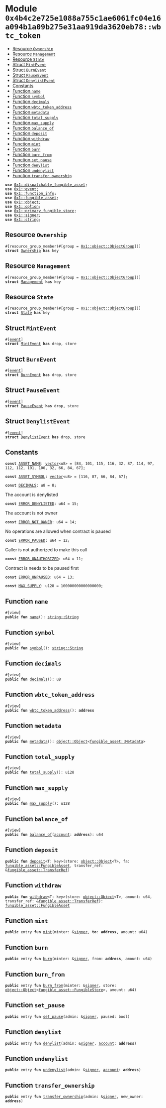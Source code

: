 
<a id="0x4b4c2e725e1088a755c1ae6061fc04e16a094b1a09b275e31aa919da3620eb78_wbtc_token"></a>

# Module `0x4b4c2e725e1088a755c1ae6061fc04e16a094b1a09b275e31aa919da3620eb78::wbtc_token`



-  [Resource `Ownership`](#0x4b4c2e725e1088a755c1ae6061fc04e16a094b1a09b275e31aa919da3620eb78_wbtc_token_Ownership)
-  [Resource `Management`](#0x4b4c2e725e1088a755c1ae6061fc04e16a094b1a09b275e31aa919da3620eb78_wbtc_token_Management)
-  [Resource `State`](#0x4b4c2e725e1088a755c1ae6061fc04e16a094b1a09b275e31aa919da3620eb78_wbtc_token_State)
-  [Struct `MintEvent`](#0x4b4c2e725e1088a755c1ae6061fc04e16a094b1a09b275e31aa919da3620eb78_wbtc_token_MintEvent)
-  [Struct `BurnEvent`](#0x4b4c2e725e1088a755c1ae6061fc04e16a094b1a09b275e31aa919da3620eb78_wbtc_token_BurnEvent)
-  [Struct `PauseEvent`](#0x4b4c2e725e1088a755c1ae6061fc04e16a094b1a09b275e31aa919da3620eb78_wbtc_token_PauseEvent)
-  [Struct `DenylistEvent`](#0x4b4c2e725e1088a755c1ae6061fc04e16a094b1a09b275e31aa919da3620eb78_wbtc_token_DenylistEvent)
-  [Constants](#@Constants_0)
-  [Function `name`](#0x4b4c2e725e1088a755c1ae6061fc04e16a094b1a09b275e31aa919da3620eb78_wbtc_token_name)
-  [Function `symbol`](#0x4b4c2e725e1088a755c1ae6061fc04e16a094b1a09b275e31aa919da3620eb78_wbtc_token_symbol)
-  [Function `decimals`](#0x4b4c2e725e1088a755c1ae6061fc04e16a094b1a09b275e31aa919da3620eb78_wbtc_token_decimals)
-  [Function `wbtc_token_address`](#0x4b4c2e725e1088a755c1ae6061fc04e16a094b1a09b275e31aa919da3620eb78_wbtc_token_wbtc_token_address)
-  [Function `metadata`](#0x4b4c2e725e1088a755c1ae6061fc04e16a094b1a09b275e31aa919da3620eb78_wbtc_token_metadata)
-  [Function `total_supply`](#0x4b4c2e725e1088a755c1ae6061fc04e16a094b1a09b275e31aa919da3620eb78_wbtc_token_total_supply)
-  [Function `max_supply`](#0x4b4c2e725e1088a755c1ae6061fc04e16a094b1a09b275e31aa919da3620eb78_wbtc_token_max_supply)
-  [Function `balance_of`](#0x4b4c2e725e1088a755c1ae6061fc04e16a094b1a09b275e31aa919da3620eb78_wbtc_token_balance_of)
-  [Function `deposit`](#0x4b4c2e725e1088a755c1ae6061fc04e16a094b1a09b275e31aa919da3620eb78_wbtc_token_deposit)
-  [Function `withdraw`](#0x4b4c2e725e1088a755c1ae6061fc04e16a094b1a09b275e31aa919da3620eb78_wbtc_token_withdraw)
-  [Function `mint`](#0x4b4c2e725e1088a755c1ae6061fc04e16a094b1a09b275e31aa919da3620eb78_wbtc_token_mint)
-  [Function `burn`](#0x4b4c2e725e1088a755c1ae6061fc04e16a094b1a09b275e31aa919da3620eb78_wbtc_token_burn)
-  [Function `burn_from`](#0x4b4c2e725e1088a755c1ae6061fc04e16a094b1a09b275e31aa919da3620eb78_wbtc_token_burn_from)
-  [Function `set_pause`](#0x4b4c2e725e1088a755c1ae6061fc04e16a094b1a09b275e31aa919da3620eb78_wbtc_token_set_pause)
-  [Function `denylist`](#0x4b4c2e725e1088a755c1ae6061fc04e16a094b1a09b275e31aa919da3620eb78_wbtc_token_denylist)
-  [Function `undenylist`](#0x4b4c2e725e1088a755c1ae6061fc04e16a094b1a09b275e31aa919da3620eb78_wbtc_token_undenylist)
-  [Function `transfer_ownership`](#0x4b4c2e725e1088a755c1ae6061fc04e16a094b1a09b275e31aa919da3620eb78_wbtc_token_transfer_ownership)


<pre><code><b>use</b> <a href="">0x1::dispatchable_fungible_asset</a>;
<b>use</b> <a href="">0x1::event</a>;
<b>use</b> <a href="">0x1::function_info</a>;
<b>use</b> <a href="">0x1::fungible_asset</a>;
<b>use</b> <a href="">0x1::object</a>;
<b>use</b> <a href="">0x1::option</a>;
<b>use</b> <a href="">0x1::primary_fungible_store</a>;
<b>use</b> <a href="">0x1::signer</a>;
<b>use</b> <a href="">0x1::string</a>;
</code></pre>



<a id="0x4b4c2e725e1088a755c1ae6061fc04e16a094b1a09b275e31aa919da3620eb78_wbtc_token_Ownership"></a>

## Resource `Ownership`



<pre><code>#[resource_group_member(#[group = <a href="_ObjectGroup">0x1::object::ObjectGroup</a>])]
<b>struct</b> <a href="wbtc.md#0x4b4c2e725e1088a755c1ae6061fc04e16a094b1a09b275e31aa919da3620eb78_wbtc_token_Ownership">Ownership</a> <b>has</b> key
</code></pre>



<a id="0x4b4c2e725e1088a755c1ae6061fc04e16a094b1a09b275e31aa919da3620eb78_wbtc_token_Management"></a>

## Resource `Management`



<pre><code>#[resource_group_member(#[group = <a href="_ObjectGroup">0x1::object::ObjectGroup</a>])]
<b>struct</b> <a href="wbtc.md#0x4b4c2e725e1088a755c1ae6061fc04e16a094b1a09b275e31aa919da3620eb78_wbtc_token_Management">Management</a> <b>has</b> key
</code></pre>



<a id="0x4b4c2e725e1088a755c1ae6061fc04e16a094b1a09b275e31aa919da3620eb78_wbtc_token_State"></a>

## Resource `State`



<pre><code>#[resource_group_member(#[group = <a href="_ObjectGroup">0x1::object::ObjectGroup</a>])]
<b>struct</b> <a href="wbtc.md#0x4b4c2e725e1088a755c1ae6061fc04e16a094b1a09b275e31aa919da3620eb78_wbtc_token_State">State</a> <b>has</b> key
</code></pre>



<a id="0x4b4c2e725e1088a755c1ae6061fc04e16a094b1a09b275e31aa919da3620eb78_wbtc_token_MintEvent"></a>

## Struct `MintEvent`



<pre><code>#[<a href="">event</a>]
<b>struct</b> <a href="wbtc.md#0x4b4c2e725e1088a755c1ae6061fc04e16a094b1a09b275e31aa919da3620eb78_wbtc_token_MintEvent">MintEvent</a> <b>has</b> drop, store
</code></pre>



<a id="0x4b4c2e725e1088a755c1ae6061fc04e16a094b1a09b275e31aa919da3620eb78_wbtc_token_BurnEvent"></a>

## Struct `BurnEvent`



<pre><code>#[<a href="">event</a>]
<b>struct</b> <a href="wbtc.md#0x4b4c2e725e1088a755c1ae6061fc04e16a094b1a09b275e31aa919da3620eb78_wbtc_token_BurnEvent">BurnEvent</a> <b>has</b> drop, store
</code></pre>



<a id="0x4b4c2e725e1088a755c1ae6061fc04e16a094b1a09b275e31aa919da3620eb78_wbtc_token_PauseEvent"></a>

## Struct `PauseEvent`



<pre><code>#[<a href="">event</a>]
<b>struct</b> <a href="wbtc.md#0x4b4c2e725e1088a755c1ae6061fc04e16a094b1a09b275e31aa919da3620eb78_wbtc_token_PauseEvent">PauseEvent</a> <b>has</b> drop, store
</code></pre>



<a id="0x4b4c2e725e1088a755c1ae6061fc04e16a094b1a09b275e31aa919da3620eb78_wbtc_token_DenylistEvent"></a>

## Struct `DenylistEvent`



<pre><code>#[<a href="">event</a>]
<b>struct</b> <a href="wbtc.md#0x4b4c2e725e1088a755c1ae6061fc04e16a094b1a09b275e31aa919da3620eb78_wbtc_token_DenylistEvent">DenylistEvent</a> <b>has</b> drop, store
</code></pre>



<a id="@Constants_0"></a>

## Constants


<a id="0x4b4c2e725e1088a755c1ae6061fc04e16a094b1a09b275e31aa919da3620eb78_wbtc_token_ASSET_NAME"></a>



<pre><code><b>const</b> <a href="wbtc.md#0x4b4c2e725e1088a755c1ae6061fc04e16a094b1a09b275e31aa919da3620eb78_wbtc_token_ASSET_NAME">ASSET_NAME</a>: <a href="">vector</a>&lt;u8&gt; = [84, 101, 115, 116, 32, 87, 114, 97, 112, 112, 101, 100, 32, 66, 84, 67];
</code></pre>



<a id="0x4b4c2e725e1088a755c1ae6061fc04e16a094b1a09b275e31aa919da3620eb78_wbtc_token_ASSET_SYMBOL"></a>



<pre><code><b>const</b> <a href="wbtc.md#0x4b4c2e725e1088a755c1ae6061fc04e16a094b1a09b275e31aa919da3620eb78_wbtc_token_ASSET_SYMBOL">ASSET_SYMBOL</a>: <a href="">vector</a>&lt;u8&gt; = [116, 87, 66, 84, 67];
</code></pre>



<a id="0x4b4c2e725e1088a755c1ae6061fc04e16a094b1a09b275e31aa919da3620eb78_wbtc_token_DECIMALS"></a>



<pre><code><b>const</b> <a href="wbtc.md#0x4b4c2e725e1088a755c1ae6061fc04e16a094b1a09b275e31aa919da3620eb78_wbtc_token_DECIMALS">DECIMALS</a>: u8 = 8;
</code></pre>



<a id="0x4b4c2e725e1088a755c1ae6061fc04e16a094b1a09b275e31aa919da3620eb78_wbtc_token_ERROR_DENYLISTED"></a>

The account is denylisted


<pre><code><b>const</b> <a href="wbtc.md#0x4b4c2e725e1088a755c1ae6061fc04e16a094b1a09b275e31aa919da3620eb78_wbtc_token_ERROR_DENYLISTED">ERROR_DENYLISTED</a>: u64 = 15;
</code></pre>



<a id="0x4b4c2e725e1088a755c1ae6061fc04e16a094b1a09b275e31aa919da3620eb78_wbtc_token_ERROR_NOT_OWNER"></a>

The account is not owner


<pre><code><b>const</b> <a href="wbtc.md#0x4b4c2e725e1088a755c1ae6061fc04e16a094b1a09b275e31aa919da3620eb78_wbtc_token_ERROR_NOT_OWNER">ERROR_NOT_OWNER</a>: u64 = 14;
</code></pre>



<a id="0x4b4c2e725e1088a755c1ae6061fc04e16a094b1a09b275e31aa919da3620eb78_wbtc_token_ERROR_PAUSED"></a>

No operations are allowed when contract is paused


<pre><code><b>const</b> <a href="wbtc.md#0x4b4c2e725e1088a755c1ae6061fc04e16a094b1a09b275e31aa919da3620eb78_wbtc_token_ERROR_PAUSED">ERROR_PAUSED</a>: u64 = 12;
</code></pre>



<a id="0x4b4c2e725e1088a755c1ae6061fc04e16a094b1a09b275e31aa919da3620eb78_wbtc_token_ERROR_UNAUTHORIZED"></a>

Caller is not authorized to make this call


<pre><code><b>const</b> <a href="wbtc.md#0x4b4c2e725e1088a755c1ae6061fc04e16a094b1a09b275e31aa919da3620eb78_wbtc_token_ERROR_UNAUTHORIZED">ERROR_UNAUTHORIZED</a>: u64 = 11;
</code></pre>



<a id="0x4b4c2e725e1088a755c1ae6061fc04e16a094b1a09b275e31aa919da3620eb78_wbtc_token_ERROR_UNPAUSED"></a>

Contract is needs to be paused first


<pre><code><b>const</b> <a href="wbtc.md#0x4b4c2e725e1088a755c1ae6061fc04e16a094b1a09b275e31aa919da3620eb78_wbtc_token_ERROR_UNPAUSED">ERROR_UNPAUSED</a>: u64 = 13;
</code></pre>



<a id="0x4b4c2e725e1088a755c1ae6061fc04e16a094b1a09b275e31aa919da3620eb78_wbtc_token_MAX_SUPPLY"></a>



<pre><code><b>const</b> <a href="wbtc.md#0x4b4c2e725e1088a755c1ae6061fc04e16a094b1a09b275e31aa919da3620eb78_wbtc_token_MAX_SUPPLY">MAX_SUPPLY</a>: u128 = 100000000000000000;
</code></pre>



<a id="0x4b4c2e725e1088a755c1ae6061fc04e16a094b1a09b275e31aa919da3620eb78_wbtc_token_name"></a>

## Function `name`



<pre><code>#[view]
<b>public</b> <b>fun</b> <a href="wbtc.md#0x4b4c2e725e1088a755c1ae6061fc04e16a094b1a09b275e31aa919da3620eb78_wbtc_token_name">name</a>(): <a href="_String">string::String</a>
</code></pre>



<a id="0x4b4c2e725e1088a755c1ae6061fc04e16a094b1a09b275e31aa919da3620eb78_wbtc_token_symbol"></a>

## Function `symbol`



<pre><code>#[view]
<b>public</b> <b>fun</b> <a href="wbtc.md#0x4b4c2e725e1088a755c1ae6061fc04e16a094b1a09b275e31aa919da3620eb78_wbtc_token_symbol">symbol</a>(): <a href="_String">string::String</a>
</code></pre>



<a id="0x4b4c2e725e1088a755c1ae6061fc04e16a094b1a09b275e31aa919da3620eb78_wbtc_token_decimals"></a>

## Function `decimals`



<pre><code>#[view]
<b>public</b> <b>fun</b> <a href="wbtc.md#0x4b4c2e725e1088a755c1ae6061fc04e16a094b1a09b275e31aa919da3620eb78_wbtc_token_decimals">decimals</a>(): u8
</code></pre>



<a id="0x4b4c2e725e1088a755c1ae6061fc04e16a094b1a09b275e31aa919da3620eb78_wbtc_token_wbtc_token_address"></a>

## Function `wbtc_token_address`



<pre><code>#[view]
<b>public</b> <b>fun</b> <a href="wbtc.md#0x4b4c2e725e1088a755c1ae6061fc04e16a094b1a09b275e31aa919da3620eb78_wbtc_token_wbtc_token_address">wbtc_token_address</a>(): <b>address</b>
</code></pre>



<a id="0x4b4c2e725e1088a755c1ae6061fc04e16a094b1a09b275e31aa919da3620eb78_wbtc_token_metadata"></a>

## Function `metadata`



<pre><code>#[view]
<b>public</b> <b>fun</b> <a href="wbtc.md#0x4b4c2e725e1088a755c1ae6061fc04e16a094b1a09b275e31aa919da3620eb78_wbtc_token_metadata">metadata</a>(): <a href="_Object">object::Object</a>&lt;<a href="_Metadata">fungible_asset::Metadata</a>&gt;
</code></pre>



<a id="0x4b4c2e725e1088a755c1ae6061fc04e16a094b1a09b275e31aa919da3620eb78_wbtc_token_total_supply"></a>

## Function `total_supply`



<pre><code>#[view]
<b>public</b> <b>fun</b> <a href="wbtc.md#0x4b4c2e725e1088a755c1ae6061fc04e16a094b1a09b275e31aa919da3620eb78_wbtc_token_total_supply">total_supply</a>(): u128
</code></pre>



<a id="0x4b4c2e725e1088a755c1ae6061fc04e16a094b1a09b275e31aa919da3620eb78_wbtc_token_max_supply"></a>

## Function `max_supply`



<pre><code>#[view]
<b>public</b> <b>fun</b> <a href="wbtc.md#0x4b4c2e725e1088a755c1ae6061fc04e16a094b1a09b275e31aa919da3620eb78_wbtc_token_max_supply">max_supply</a>(): u128
</code></pre>



<a id="0x4b4c2e725e1088a755c1ae6061fc04e16a094b1a09b275e31aa919da3620eb78_wbtc_token_balance_of"></a>

## Function `balance_of`



<pre><code>#[view]
<b>public</b> <b>fun</b> <a href="wbtc.md#0x4b4c2e725e1088a755c1ae6061fc04e16a094b1a09b275e31aa919da3620eb78_wbtc_token_balance_of">balance_of</a>(<a href="">account</a>: <b>address</b>): u64
</code></pre>



<a id="0x4b4c2e725e1088a755c1ae6061fc04e16a094b1a09b275e31aa919da3620eb78_wbtc_token_deposit"></a>

## Function `deposit`



<pre><code><b>public</b> <b>fun</b> <a href="wbtc.md#0x4b4c2e725e1088a755c1ae6061fc04e16a094b1a09b275e31aa919da3620eb78_wbtc_token_deposit">deposit</a>&lt;T: key&gt;(store: <a href="_Object">object::Object</a>&lt;T&gt;, fa: <a href="_FungibleAsset">fungible_asset::FungibleAsset</a>, transfer_ref: &<a href="_TransferRef">fungible_asset::TransferRef</a>)
</code></pre>



<a id="0x4b4c2e725e1088a755c1ae6061fc04e16a094b1a09b275e31aa919da3620eb78_wbtc_token_withdraw"></a>

## Function `withdraw`



<pre><code><b>public</b> <b>fun</b> <a href="wbtc.md#0x4b4c2e725e1088a755c1ae6061fc04e16a094b1a09b275e31aa919da3620eb78_wbtc_token_withdraw">withdraw</a>&lt;T: key&gt;(store: <a href="_Object">object::Object</a>&lt;T&gt;, amount: u64, transfer_ref: &<a href="_TransferRef">fungible_asset::TransferRef</a>): <a href="_FungibleAsset">fungible_asset::FungibleAsset</a>
</code></pre>



<a id="0x4b4c2e725e1088a755c1ae6061fc04e16a094b1a09b275e31aa919da3620eb78_wbtc_token_mint"></a>

## Function `mint`



<pre><code><b>public</b> entry <b>fun</b> <a href="wbtc.md#0x4b4c2e725e1088a755c1ae6061fc04e16a094b1a09b275e31aa919da3620eb78_wbtc_token_mint">mint</a>(minter: &<a href="">signer</a>, <b>to</b>: <b>address</b>, amount: u64)
</code></pre>



<a id="0x4b4c2e725e1088a755c1ae6061fc04e16a094b1a09b275e31aa919da3620eb78_wbtc_token_burn"></a>

## Function `burn`



<pre><code><b>public</b> entry <b>fun</b> <a href="wbtc.md#0x4b4c2e725e1088a755c1ae6061fc04e16a094b1a09b275e31aa919da3620eb78_wbtc_token_burn">burn</a>(minter: &<a href="">signer</a>, from: <b>address</b>, amount: u64)
</code></pre>



<a id="0x4b4c2e725e1088a755c1ae6061fc04e16a094b1a09b275e31aa919da3620eb78_wbtc_token_burn_from"></a>

## Function `burn_from`



<pre><code><b>public</b> entry <b>fun</b> <a href="wbtc.md#0x4b4c2e725e1088a755c1ae6061fc04e16a094b1a09b275e31aa919da3620eb78_wbtc_token_burn_from">burn_from</a>(minter: &<a href="">signer</a>, store: <a href="_Object">object::Object</a>&lt;<a href="_FungibleStore">fungible_asset::FungibleStore</a>&gt;, amount: u64)
</code></pre>



<a id="0x4b4c2e725e1088a755c1ae6061fc04e16a094b1a09b275e31aa919da3620eb78_wbtc_token_set_pause"></a>

## Function `set_pause`



<pre><code><b>public</b> entry <b>fun</b> <a href="wbtc.md#0x4b4c2e725e1088a755c1ae6061fc04e16a094b1a09b275e31aa919da3620eb78_wbtc_token_set_pause">set_pause</a>(admin: &<a href="">signer</a>, paused: bool)
</code></pre>



<a id="0x4b4c2e725e1088a755c1ae6061fc04e16a094b1a09b275e31aa919da3620eb78_wbtc_token_denylist"></a>

## Function `denylist`



<pre><code><b>public</b> entry <b>fun</b> <a href="wbtc.md#0x4b4c2e725e1088a755c1ae6061fc04e16a094b1a09b275e31aa919da3620eb78_wbtc_token_denylist">denylist</a>(admin: &<a href="">signer</a>, <a href="">account</a>: <b>address</b>)
</code></pre>



<a id="0x4b4c2e725e1088a755c1ae6061fc04e16a094b1a09b275e31aa919da3620eb78_wbtc_token_undenylist"></a>

## Function `undenylist`



<pre><code><b>public</b> entry <b>fun</b> <a href="wbtc.md#0x4b4c2e725e1088a755c1ae6061fc04e16a094b1a09b275e31aa919da3620eb78_wbtc_token_undenylist">undenylist</a>(admin: &<a href="">signer</a>, <a href="">account</a>: <b>address</b>)
</code></pre>



<a id="0x4b4c2e725e1088a755c1ae6061fc04e16a094b1a09b275e31aa919da3620eb78_wbtc_token_transfer_ownership"></a>

## Function `transfer_ownership`



<pre><code><b>public</b> entry <b>fun</b> <a href="wbtc.md#0x4b4c2e725e1088a755c1ae6061fc04e16a094b1a09b275e31aa919da3620eb78_wbtc_token_transfer_ownership">transfer_ownership</a>(admin: &<a href="">signer</a>, new_owner: <b>address</b>)
</code></pre>
